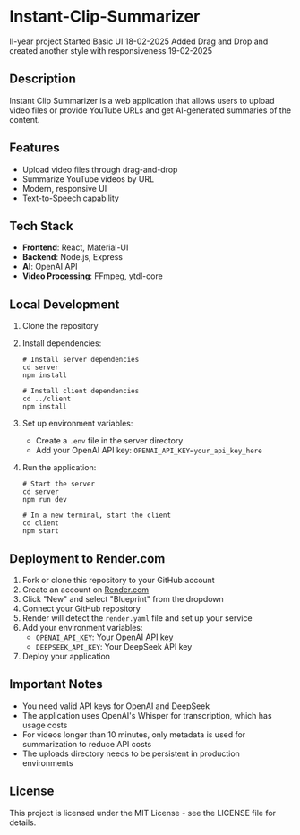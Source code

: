 # Instant-Clip-Summarizer
II-year project
Started Basic UI   18-02-2025
Added Drag and Drop and created another style with responsiveness   19-02-2025

## Description
Instant Clip Summarizer is a web application that allows users to upload video files or provide YouTube URLs and get AI-generated summaries of the content.

## Features
- Upload video files through drag-and-drop
- Summarize YouTube videos by URL
- Modern, responsive UI
- Text-to-Speech capability

## Tech Stack
- **Frontend**: React, Material-UI
- **Backend**: Node.js, Express
- **AI**: OpenAI API
- **Video Processing**: FFmpeg, ytdl-core

## Local Development
1. Clone the repository
2. Install dependencies:
   ```
   # Install server dependencies
   cd server
   npm install

   # Install client dependencies
   cd ../client
   npm install
   ```
3. Set up environment variables:
   - Create a `.env` file in the server directory
   - Add your OpenAI API key: `OPENAI_API_KEY=your_api_key_here`

4. Run the application:
   ```
   # Start the server
   cd server
   npm run dev

   # In a new terminal, start the client
   cd client
   npm start
   ```

## Deployment to Render.com

1. Fork or clone this repository to your GitHub account
2. Create an account on [Render.com](https://render.com/)
3. Click "New" and select "Blueprint" from the dropdown
4. Connect your GitHub repository
5. Render will detect the `render.yaml` file and set up your service
6. Add your environment variables:
   - `OPENAI_API_KEY`: Your OpenAI API key
   - `DEEPSEEK_API_KEY`: Your DeepSeek API key
7. Deploy your application

## Important Notes
- You need valid API keys for OpenAI and DeepSeek
- The application uses OpenAI's Whisper for transcription, which has usage costs
- For videos longer than 10 minutes, only metadata is used for summarization to reduce API costs
- The uploads directory needs to be persistent in production environments

## License
This project is licensed under the MIT License - see the LICENSE file for details.
